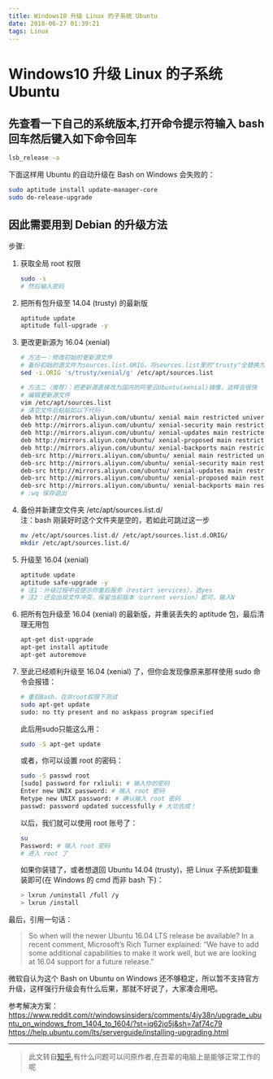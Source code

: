 ```yaml
---
title: Windows10 升级 Linux 的子系统 Ubuntu
date: 2018-06-27 01:39:21
tags: Linux
---
```

# Windows10 升级 Linux 的子系统 Ubuntu

## 先查看一下自己的系统版本,打开命令提示符输入 bash 回车然后键入如下命令回车

```bash
lsb_release -a
```

下面这样用 Ubuntu 的自动升级在 Bash on Windows 会失败的：

```bash
sudo aptitude install update-manager-core
sudo do-release-upgrade
```

## 因此需要用到 Debian 的升级方法

步骤:  

1. 获取全局 root 权限
    ```bash
    sudo -s
    # 然后输入密码
    ```
2. 把所有包升级至 14.04 (trusty) 的最新版
    ```bash
    aptitude update
    aptitude full-upgrade -y
    ```
3. 更改更新源为 16.04 (xenial)
    ```bash
    # 方法一：修改初始的更新源文件
    # 备份初始的源文件为sources.list.ORIG，将sources.list里的"trusty"全替换为"xenial"。
    sed -i.ORIG 's/trusty/xenial/g' /etc/apt/sources.list
    ```
    ```bash
    # 方法二（推荐）：把更新源直接改为国内的阿里云Ubuntu(xenial)镜像，这样会很快
    # 编辑更新源文件
    vim /etc/apt/sources.list
    # 清空文件后粘贴如以下代码：
    deb http://mirrors.aliyun.com/ubuntu/ xenial main restricted universe multiverse
    deb http://mirrors.aliyun.com/ubuntu/ xenial-security main restricted universe multiverse
    deb http://mirrors.aliyun.com/ubuntu/ xenial-updates main restricted universe multiverse
    deb http://mirrors.aliyun.com/ubuntu/ xenial-proposed main restricted universe multiverse
    deb http://mirrors.aliyun.com/ubuntu/ xenial-backports main restricted universe multiverse
    deb-src http://mirrors.aliyun.com/ubuntu/ xenial main restricted universe multiverse
    deb-src http://mirrors.aliyun.com/ubuntu/ xenial-security main restricted universe multiverse
    deb-src http://mirrors.aliyun.com/ubuntu/ xenial-updates main restricted universe multiverse
    deb-src http://mirrors.aliyun.com/ubuntu/ xenial-proposed main restricted universe multiverse
    deb-src http://mirrors.aliyun.com/ubuntu/ xenial-backports main restricted universe multiverse
    # :wq 保存退出
    ```
4. 备份并新建空文件夹 /etc/apt/sources.list.d/  
    注：bash 刚装好时这个文件夹是空的，若如此可跳过这一步
    ```bash
    mv /etc/apt/sources.list.d/ /etc/apt/sources.list.d.ORIG/
    mkdir /etc/apt/sources.list.d/
    ```
5. 升级至 16.04 (xenial)
    ```bash
    aptitude update
    aptitude safe-upgrade -y
    # 注1：升级过程中会提示你重启服务（restart services），选yes
    # 注2：还会出现文件冲突，保留当前版本（current version）即可，输入N
    ```
6. 把所有包升级至 16.04 (xenial) 的最新版，并重装丢失的 aptitude 包，最后清理无用包
    ```bash
    apt-get dist-upgrade
    apt-get install aptitude
    apt-get autoremove
    ```
7. 至此已经顺利升级至 16.04 (xenial) 了，但你会发现像原来那样使用 sudo 命令会报错：
    ```bash
    # 重启Bash，在非root权限下测试
    sudo apt-get update
    sudo: no tty present and no askpass program specified
    ```
    此后用sudo只能这么用：
    ```bash
    sudo -S apt-get update
    ```
    或者，你可以设置 root 的密码：
    ```bash
    sudo -S passwd root
    [sudo] password for rxliuli: # 输入你的密码
    Enter new UNIX password: # 输入 root 密码
    Retype new UNIX password: # 确认输入 root 密码
    passwd: password updated successfully # 大功告成！
    ```
    以后，我们就可以使用 root 账号了：
    ```bash
    su
    Password: # 输入 root 密码
    # 进入 root 了
    ```

    如果你装错了，或者想退回 Ubuntu 14.04 (trusty)，把 Linux 子系统卸载重装即可(在 Windows 的 cmd 而非 bash 下)：
    ```bash
    > lxrun /uninstall /full /y
    > lxrun /install
    ```

最后，引用一句话：

> So when will the newer Ubuntu 16.04 LTS release be available? In a recent comment, Microsoft’s Rich Turner explained: “We have to add some additional capabilities to make it work well, but we are looking at 16.04 support for a future release.”

微软自认为这个 Bash on Ubuntu on Windows 还不够稳定，所以暂不支持官方升级，这样强行升级会有什么后果，那就不好说了，大家凑合用吧。

参考解决方案：    <https://www.reddit.com/r/windowsinsiders/comments/4iy38n/upgrade_ubuntu_on_windows_from_1404_to_1604/?st=iq62jo5j&sh=7af74c79>  
<https://help.ubuntu.com/lts/serverguide/installing-upgrading.html>

---

> 此文转自[知乎](https://www.zhihu.com/question/49411626),有什么问题可以问原作者,在吾辈的电脑上是能够正常工作的呢
